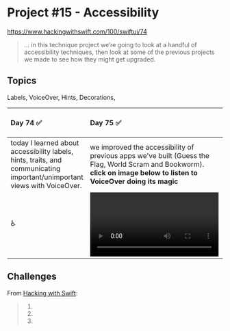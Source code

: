 # Project #15 - Accessibility

https://www.hackingwithswift.com/100/swiftui/74

> ... in this technique project we’re going to look at a handful of accessibility techniques, then look at some of the previous projects we made to see how they might get upgraded.

## Topics
Labels, VoiceOver, Hints, Decorations, 

|Day 74 :white_check_mark: | Day 75 :white_check_mark: | Day 76 :white_check_mark: |
|:--|:--|:--|
| today I learned about accessibility labels, hints, traits, and communicating important/unimportant views with VoiceOver. | we improved the accessibility of previous apps we've built (Guess the Flag, World Scram and Bookworm). **click on image below to listen to VoiceOver doing its magic** |  | 
| ♿️  | ![D75](https://user-images.githubusercontent.com/12801333/125219225-77539100-e292-11eb-84dd-7d39e80d5c1c.mp4)| ![D76](DATA/D76) | 

## Challenges

From [Hacking with Swift]():
>1. 
>2. 
>3. 
